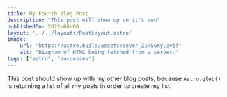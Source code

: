 ```yaml
---
title: My Fourth Blog Post
description: "This post will show up on it's own"
publishedOn: 2022-08-08
layout: '../../layouts/PostLayout.astro'
image: 
    url: "https://astro.build/assets/cover_Z1RSGKy.avif"
    alt: "Diagram of HTML being fetched from a server."
tags: ["astro", "successes"]
---
```


This post should show up with my other blog posts, because `Astro.glob()` is returning a list of all my posts in order to create my list.

